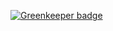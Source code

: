 

[![Greenkeeper badge](https://badges.greenkeeper.io/cojj90/Chat_Backend_Node.svg)](https://greenkeeper.io/)